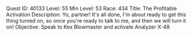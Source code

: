 Quest ID: 40133
Level: 55
Min Level: 53
Race: 434
Title: The Profitable Activation
Description: Yo, partner! It's all done, I'm about ready to get this thing turned on, so once you're ready to talk to me, and then we will turn it on!
Objective: Speak to Kex Blowmaster and activate Analyzer X-48
